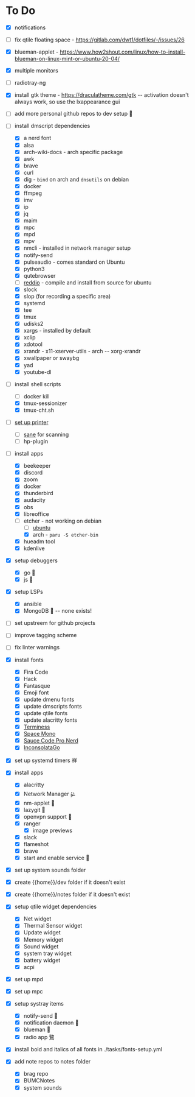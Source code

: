 # To Do

- [x] notifications
- [ ] fix qtile floating space - https://gitlab.com/dwt1/dotfiles/-/issues/26
- [x] blueman-applet - https://www.how2shout.com/linux/how-to-install-blueman-on-linux-mint-or-ubuntu-20-04/
- [x] multiple monitors
- [ ] radiotray-ng
- [x] install gtk theme - https://draculatheme.com/gtk -- activation doesn't always work, so use the lxappearance gui
- [ ] add more personal github repos to dev setup 
- [ ] install dmscript dependencies
  - [x] a nerd font
  - [x] alsa
  - [x] arch-wiki-docs - arch specific package
  - [x] awk
  - [x] brave
  - [x] curl
  - [x] dig - `bind` on arch and `dnsutils` on debian
  - [x] docker
  - [x] ffmpeg
  - [x] imv
  - [x] ip
  - [x] jq
  - [x] maim
  - [x] mpc
  - [x] mpd
  - [x] mpv
  - [x] nmcli - installed in network manager setup
  - [x] notify-send
  - [x] pulseaudio - comes standard on Ubuntu
  - [x] python3
  - [x] qutebrowser
  - [ ] [reddio](https://gitlab.com/aaronNG/reddio/) - compile and install from source for ubuntu
  - [x] slock
  - [x] slop (for recording a specific area)
  - [x] systemd
  - [x] tee
  - [x] tmux
  - [x] udisks2
  - [x] xargs - installed by default
  - [x] xclip
  - [x] xdotool
  - [x] xrandr - x11-xserver-utils - arch -- xorg-xrandr
  - [x] xwallpaper or swaybg
  - [x] yad
  - [x] youtube-dl
- [ ] install shell scripts
  - [ ] docker kill
  - [x] tmux-sessionizer
  - [x] tmux-cht.sh
- [ ] [set up printer](https://unix.stackexchange.com/questions/359531/installing-hp-printer-driver-for-arch-linux)
  - [ ] [sane](https://wiki.archlinux.org/title/SANE) for scanning
  - [ ] hp-plugin
- [ ] install apps
  - [x] beekeeper
  - [x] discord
  - [x] zoom
  - [x] docker
  - [x] thunderbird
  - [x] audacity
  - [x] obs
  - [x] libreoffice
  - [ ] etcher - not working on debian
    - [ ] [ubuntu](https://www.linuxfordevices.com/tutorials/ubuntu/install-etcher-on-ubuntu)
    - [x] arch - `paru -S etcher-bin`
  - [x] hueadm tool
  - [x] kdenlive
- [x] setup debuggers
  - [x] go 
  - [x] js 
- [x] setup LSPs
  - [x] ansible
  - [x] MongoDB  -- none exists!
- [ ] set upstreem for github projects
- [ ] improve tagging scheme
- [ ] fix linter warnings

- [x] install fonts
  - [x] Fira Code
  - [x] Hack
  - [x] Fantasque
  - [x] Emoji font
  - [x] update dmenu fonts
  - [x] update dmscripts fonts
  - [x] update qtile fonts
  - [x] update alacritty fonts
  - [x] [Terminess](<https://github.com/ryanoasis/nerd-fonts/raw/master/patched-fonts/Terminus/terminus-ttf-4.40.1/Regular/complete/Terminess%20(TTF)%20Nerd%20Font%20Complete.ttf>)
  - [x] [Space Mono](https://github.com/ryanoasis/nerd-fonts/raw/master/patched-fonts/SpaceMono/Regular/complete/Space%20Mono%20Nerd%20Font%20Complete.ttf)
  - [x] [Sauce Code Pro Nerd](https://github.com/ryanoasis/nerd-fonts/raw/master/patched-fonts/SourceCodePro/Regular/complete/Sauce%20Code%20Pro%20Nerd%20Font%20Complete%20Mono.ttf)
  - [x] [InconsolataGo](https://github.com/ryanoasis/nerd-fonts/raw/master/patched-fonts/InconsolataGo/Regular/complete/InconsolataGo%20Nerd%20Font%20Complete.ttf)
- [x] set up systemd timers 祥
- [x] install apps
  - [x] alacritty
  - [x] Network Manager ﯱ
  - [x] nm-applet 
  - [x] lazygit 
  - [x] openvpn support 
  - [x] ranger
    - [x] image previews
  - [x] slack
  - [x] flameshot
  - [x] brave
  - [x] start and enable service 
- [x] set up system sounds folder
- [x] create {{home}}/dev folder if it doesn't exist
- [x] create {{home}}/notes folder if it doesn't exist
- [x] setup qtile widget dependencies
  - [x] Net widget
  - [x] Thermal Sensor widget
  - [x] Update widget
  - [x] Memory widget
  - [x] Sound widget
  - [x] system tray widget
  - [x] battery widget
  - [x] acpi
- [x] set up mpd
- [x] set up mpc
- [x] setup systray items
  - [x] notify-send 
  - [x] notification daemon 
  - [x] blueman 
  - [x] radio app 鷺
- [x] install bold and italics of all fonts in ./tasks/fonts-setup.yml
- [x] add note repos to notes folder
  - [x] brag repo
  - [x] BUMCNotes
  - [x] system sounds
